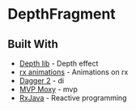 # DepthFragment
         
## Built With

* [Depth lib](https://github.com/danielzeller/Depth-LIB-Android-) - Depth effect
* [rx animations](https://github.com/PSPDFKit-labs/VanGogh) - Animations on rx
* [Dagger 2]() - di
* [MVP Moxy]() - mvp
* [RxJava]() - Reactive programming
